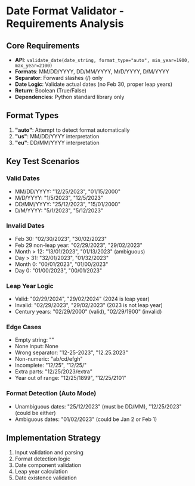 # Date Format Validator - Requirements Analysis

## Core Requirements
- **API**: `validate_date(date_string, format_type="auto", min_year=1900, max_year=2100)`
- **Formats**: MM/DD/YYYY, DD/MM/YYYY, M/D/YYYY, D/M/YYYY
- **Separator**: Forward slashes (/) only
- **Date Logic**: Validate actual dates (no Feb 30, proper leap years)
- **Return**: Boolean (True/False)
- **Dependencies**: Python standard library only

## Format Types
1. **"auto"**: Attempt to detect format automatically
2. **"us"**: MM/DD/YYYY interpretation
3. **"eu"**: DD/MM/YYYY interpretation

## Key Test Scenarios

### Valid Dates
- MM/DD/YYYY: "12/25/2023", "01/15/2000"
- M/D/YYYY: "1/5/2023", "12/5/2023"
- DD/MM/YYYY: "25/12/2023", "15/01/2000"
- D/M/YYYY: "5/1/2023", "5/12/2023"

### Invalid Dates
- Feb 30: "02/30/2023", "30/02/2023"
- Feb 29 non-leap year: "02/29/2023", "29/02/2023"
- Month > 12: "13/01/2023", "01/13/2023" (ambiguous)
- Day > 31: "32/01/2023", "01/32/2023"
- Month 0: "00/01/2023", "01/00/2023"
- Day 0: "01/00/2023", "00/01/2023"

### Leap Year Logic
- Valid: "02/29/2024", "29/02/2024" (2024 is leap year)
- Invalid: "02/29/2023", "29/02/2023" (2023 is not leap year)
- Century years: "02/29/2000" (valid), "02/29/1900" (invalid)

### Edge Cases
- Empty string: ""
- None input: None
- Wrong separator: "12-25-2023", "12.25.2023"
- Non-numeric: "ab/cd/efgh"
- Incomplete: "12/25", "12/25/"
- Extra parts: "12/25/2023/extra"
- Year out of range: "12/25/1899", "12/25/2101"

### Format Detection (Auto Mode)
- Unambiguous dates: "25/12/2023" (must be DD/MM), "12/25/2023" (could be either)
- Ambiguous dates: "01/02/2023" (could be Jan 2 or Feb 1)

## Implementation Strategy
1. Input validation and parsing
2. Format detection logic
3. Date component validation
4. Leap year calculation
5. Date existence validation